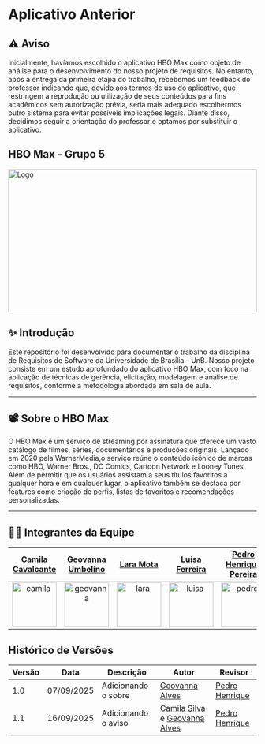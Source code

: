 # Aplicativo Anterior

## ⚠️ Aviso

Inicialmente, havíamos escolhido o aplicativo HBO Max como objeto de análise para o desenvolvimento do nosso projeto de requisitos. No entanto, após a entrega da primeira etapa do trabalho, recebemos um feedback do professor indicando que, devido aos termos de uso do aplicativo, que restringem a reprodução ou utilização de seus conteúdos para fins acadêmicos sem autorização prévia, seria mais adequado escolhermos outro sistema para evitar possíveis implicações legais. Diante disso, decidimos seguir a orientação do professor e optamos por substituir o aplicativo.

## HBO Max - Grupo 5

<div aling="center">
   <a href="https://www.hbomax.com/br/pt" target="_blank">
        <img src="https://i.postimg.cc/0yT2v637/HBO-Max-logo.jpg"  height="290x"  width="100%" alt="Logo"/>
    </a>
</div>

## ✨ Introdução

Este repositório foi desenvolvido para documentar o trabalho da disciplina de Requisitos de Software da Universidade de Brasília - UnB. Nosso projeto consiste em um estudo aprofundado
do aplicativo HBO Max, com foco na aplicação de técnicas de gerência, elicitação, modelagem e análise de requisitos, conforme a metodologia abordada em sala de aula.

---

## 📽️ Sobre o HBO Max

O HBO Max é um serviço de streaming por assinatura que oferece um vasto catálogo de filmes, séries, documentários e produções originais.
Lançado em 2020 pela WarnerMedia,o serviço reúne o conteúdo icônico de marcas como HBO, Warner Bros., DC Comics, Cartoon Network e Looney Tunes.
Além de permitir que os usuários assistam a seus títulos favoritos a qualquer hora e em qualquer lugar, o aplicativo também se destaca por features como criação de perfis, listas de favoritos e recomendações personalizadas.

---

## 👨‍💻 Integrantes da Equipe

| <span style="color:black;">[Camila Cavalcante](https://github.com/CamilaSilvaC)</span> | <span style="color:black;">[Geovanna Umbelino](https://github.com/GeovannaUmbelino)</span> | <span style="color:black;">[Lara Mota](https://github.com/mel14-hub)</span>       | <span style="color:black;">[Luísa Ferreira](https://github.com/luisa12ll)</span>  | <span style="color:black;">[Pedro Henrique Pereira](https://github.com/pedrohpsantos)</span> | <span style="color:black;">[Yan Matheus Aguiar](https://github.com/Yanmatheus0812)</span> |
| -------------------------------------------------------------------------------------- | ------------------------------------------------------------------------------------------ | --------------------------------------------------------------------------------- | --------------------------------------------------------------------------------- | -------------------------------------------------------------------------------------------- | ----------------------------------------------------------------------------------------- |
| <div align="center"><img alt= "camila" src="https://github.com/CamilaSilvaC.png" width="90"></div>   | <div align="center"><img alt="geovanna" src="https://github.com/GeovannaUmbelino.png" width="90"></div>   | <div align="center"><img alt="lara" src="https://github.com/mel14-hub.png" width="90"></div> | <div align="center"><img alt= "luisa" src="https://github.com/luisa12ll.png" width="90"></div> | <div align="center"><img alt= "pedro" src="https://github.com/pedrohpsantos.png" width="90"></div>        | <div align="center"><img alt="yan" src="https://github.com/Yanmatheus0812.png" width="90"></div>    |

## Histórico de Versões

| Versão | Data       | Descrição           | Autor                                                                                                   | Revisor                                            |
| ------ | ---------- | ------------------- | ------------------------------------------------------------------------------------------------------- | -------------------------------------------------- |
| 1.0    | 07/09/2025 | Adicionando o sobre | [Geovanna Alves](https://github.com/GeovannaUmbelino)                                                   | [Pedro Henrique](https://github.com/pedrohpsantos) |
| 1.1    | 16/09/2025 | Adicionando o aviso | [Camila Silva](https://github.com/CamilaSilvaC) e [Geovanna Alves](https://github.com/GeovannaUmbelino) | [Pedro Henrique](https://github.com/pedrohpsantos) |
